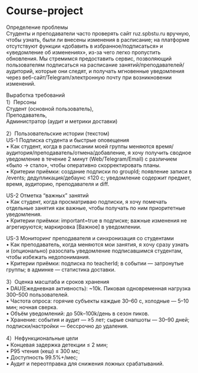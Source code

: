 # Course-project
Определение проблемы  
Студенты и преподаватели часто проверять сайт ruz.spbstu.ru вручную, чтобы узнать,
были ли внесены изменения в расписание; на платформе отсутствуют функции «добавить в избранное/подписаться» и «уведомление об изменениях»,
из-за чего легко пропустить обновления. Мы стремимся предоставить сервис,
позволяющий пользователям подписаться на расписание занятий/преподавателей/аудиторий,
которые они следят, и получать мгновенные уведомления через веб-сайт/Telegram/электронную почту при возникновении изменений.

Выработĸа требований  
1）Персоны  
   Студент (основной пользователь),  
   Преподаватель,  
   Администратор (аудит и метрики доставки)  

2）Пользовательские истории (текстом)  
   US-1 Подписка студента и быстрые оповещения  
   •	Как студент, когда в расписании моей группы меняются время/аудитория/преподаватель/отмена/добавление, я хочу получить сводное уведомление в течение 2 минут (Web/Telegram/Email) с различием «было → стало», чтобы оперативно скорректировать планы.  
   •	Критерии приёмки: создание подписки по groupId; появление записи в /events; дедупликация/дебаунс ≤120 c; уведомление содержит предмет, время, аудиторию, преподавателя и diff.  

   US-2 Отметка “важных” занятий  
   •	Как студент, когда просматриваю подписки, я хочу помечать отдельные занятия как важные, чтобы получать по ним приоритетные уведомления.  
   •	Критерии приёмки: important=true в подписке; важные изменения не агрегируются; маркировка [Важное] в уведомлении.  

   US-3 Мониторинг преподавателя и синхронизация со студентами  
   •	Как преподаватель, когда меняются мои занятия, я хочу сразу узнать и (опционально) разослать уведомление подписавшимся студентам, чтобы избежать недопонимания.  
   •	Критерии приёмки: подписка по teacherId; в событии — затронутые группы; в админке — статистика доставки.  

3）Оценка масштаба и сроков хранения  
   •	DAU(Ежедневная активность): ~10k. Пиковая одновременная нагрузка 300–500 пользователей.  
   •	Частота опроса: горячие субъекты каждые 30–60 с, холодные — 5–10 мин; ночная сверка.  
   •	Объём уведомлений: до 50k–100k/день в сезон пиков.  
   •	Хранение: события и аудит — ≥5 лет; сырые снапшоты — 30–90 дней; подписки/настройки — бессрочно до удаления.  

4）Нефункциональные цели  
   •	Концевая задержка детекции ≤ 2 мин;  
   •	P95 чтения (кеш) ≤ 300 мс;  
   •	Доступность 99.5%+/мес;  
   •	Аудит и переотправка для снижения ложных срабатываний.  
